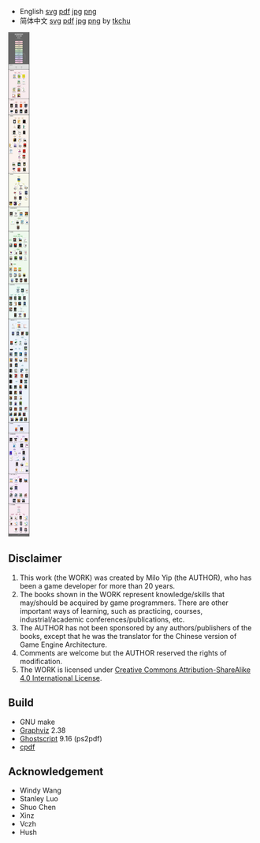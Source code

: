 * English [svg](https://MrChang0.github.io/game-programmer/game-programmer.svg) [pdf](https://MrChang0.github.io/game-programmer/game-programmer.pdf) [jpg](https://MrChang0.github.io/game-programmer/game-programmer.jpg) [png](https://MrChang0.github.io/game-programmer/game-programmer.png)
* 简体中文 [svg](https://MrChang0.github.io/game-programmer/game-programmer-zh-cn.svg) [pdf](https://MrChang0.github.io/game-programmer/game-programmer-zh-cn.pdf) [jpg](https://MrChang0.github.io/game-programmer/game-programmer-zh-cn.jpg) [png](https://MrChang0.github.io/game-programmer/game-programmer-zh-cn.png) by [tkchu](https://github.com/tkchu)

![ ](game-programmer-zh-cn.jpg)

## Disclaimer

1. This work (the WORK) was created by Milo Yip (the AUTHOR), who has been a game developer for more than 20 years.
2. The books shown in the WORK represent knowledge/skills that may/should be acquired by game programmers. There are other important ways of learning, such as practicing, courses, industrial/academic conferences/publications, etc.
3. The AUTHOR has not been sponsored by any authors/publishers of the books, except that he was the translator for the Chinese version of Game Engine Architecture.
4. Comments are welcome but the AUTHOR reserved the rights of modification.
5. The WORK is licensed under [Creative Commons Attribution-ShareAlike 4.0 International License](https://creativecommons.org/licenses/by-sa/4.0/).

## Build

* GNU make
* [Graphviz](http://www.graphviz.org) 2.38
* [Ghostscript](http://www.ghostscript.com/) 9.16 (ps2pdf)
* [cpdf](http://community.coherentpdf.com/)

## Acknowledgement

* Windy Wang
* Stanley Luo
* Shuo Chen
* Xinz
* Vczh
* Hush
